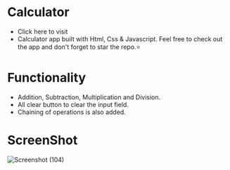 # Calculator
- Click here to visit
- Calculator app built with Html, Css &amp; Javascript. Feel free to check out the app and don't forget to star the repo.⭐

# Functionality
- Addition, Subtraction, Multiplication and Division.
- All clear button to clear the input field.
- Chaining of operations is also added.

# ScreenShot
![Screenshot (104)](https://user-images.githubusercontent.com/83344374/127032079-e6cd130c-4f5c-4bf5-ac11-aa0a33425260.png)
